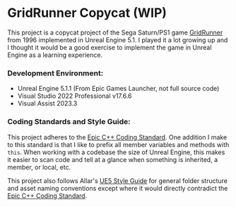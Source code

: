 # GridRunner Copycat (WIP)
This project is a copycat project of the Sega Saturn/PS1 game [GridRunner](https://en.wikipedia.org/wiki/Grid_Runner) from 1996 implemented in Unreal Engine 5.1.
I played it a lot growing up and I thought it would be a good exercise to implement the game in Unreal Engine as a learning experience.

### Development Environment:
- Unreal Engine 5.1.1 (From Epic Games Launcher, not full source code)
- Visual Studio 2022 Professional v17.6.6
- Visual Assist 2023.3

### Coding Standards and Style Guide:
This project adheres to the [Epic C++ Coding Standard](https://docs.unrealengine.com/5.1/en-US/epic-cplusplus-coding-standard-for-unreal-engine/).
One addition I make to this standard is that I like to prefix all member variables and methods with `this`. When working with a codebase the size of Unreal Engine, this makes it easier to scan code and tell at a glance when something is inherited, a member, or local, etc.

This project also follows Allar's [UE5 Style Guide](https://github.com/Allar/ue5-style-guide) for general folder structure and asset naming conventions except where it would directly contradict the [Epic C++ Coding Standard](https://docs.unrealengine.com/5.1/en-US/epic-cplusplus-coding-standard-for-unreal-engine/).
